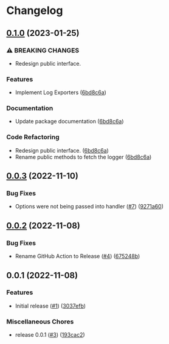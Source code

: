 # Changelog

## [0.1.0](https://github.com/jtwatson/logger/compare/v0.0.3...v0.1.0) (2023-01-25)


### ⚠ BREAKING CHANGES

* Redesign public interface.

### Features

* Implement Log Exporters ([6bd8c6a](https://github.com/jtwatson/logger/commit/6bd8c6a9c3f412e14db86170d6cf3a71618048f3))


### Documentation

* Update package documentation ([6bd8c6a](https://github.com/jtwatson/logger/commit/6bd8c6a9c3f412e14db86170d6cf3a71618048f3))


### Code Refactoring

* Redesign public interface. ([6bd8c6a](https://github.com/jtwatson/logger/commit/6bd8c6a9c3f412e14db86170d6cf3a71618048f3))
* Rename public methods to fetch the logger ([6bd8c6a](https://github.com/jtwatson/logger/commit/6bd8c6a9c3f412e14db86170d6cf3a71618048f3))

## [0.0.3](https://github.com/jtwatson/logger/compare/v0.0.2...v0.0.3) (2022-11-10)


### Bug Fixes

* Options were not being passed into handler ([#7](https://github.com/jtwatson/logger/issues/7)) ([9271a60](https://github.com/jtwatson/logger/commit/9271a606beb53799d69ac6a11b537d7ac2011a37))

## [0.0.2](https://github.com/jtwatson/logger/compare/v0.0.1...v0.0.2) (2022-11-08)


### Bug Fixes

* Rename GitHub Action to Release ([#4](https://github.com/jtwatson/logger/issues/4)) ([675248b](https://github.com/jtwatson/logger/commit/675248b69653749e44bfd839888ca927824f6bda))

## 0.0.1 (2022-11-08)


### Features

* Initial release ([#1](https://github.com/jtwatson/logger/issues/1)) ([3037efb](https://github.com/jtwatson/logger/commit/3037efb3c03d001a1399a8dab6de0108da701ca6))


### Miscellaneous Chores

* release 0.0.1 ([#3](https://github.com/jtwatson/logger/issues/3)) ([193cac2](https://github.com/jtwatson/logger/commit/193cac249f8f80d3bd360275d4a24391f3c6bcbb))
